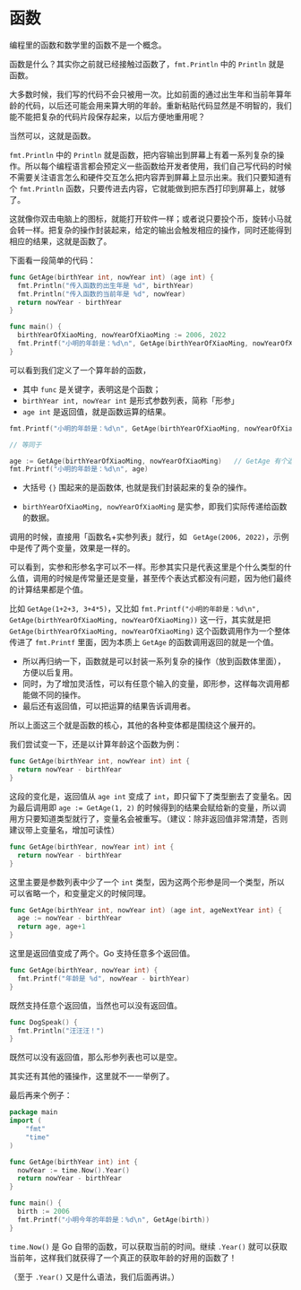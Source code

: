 # 函数

编程里的函数和数学里的函数不是一个概念。

函数是什么？其实你之前就已经接触过函数了，`fmt.Println` 中的 `Println` 就是函数。

大多数时候，我们写的代码不会只被用一次。比如前面的通过出生年和当前年算年龄的代码，以后还可能会用来算大明的年龄。重新粘贴代码显然是不明智的，我们能不能把复杂的代码片段保存起来，以后方便地重用呢？

当然可以，这就是函数。

`fmt.Println` 中的 `Println` 就是函数，把内容输出到屏幕上有着一系列复杂的操作。所以每个编程语言都会预定义一些函数给开发者使用，我们自己写代码的时候不需要关注语言怎么和硬件交互怎么把内容弄到屏幕上显示出来。我们只要知道有个 `fmt.Println` 函数，只要传进去内容，它就能做到把东西打印到屏幕上，就够了。

这就像你双击电脑上的图标，就能打开软件一样；或者说只要投个币，旋转小马就会转一样。把复杂的操作封装起来，给定的输出会触发相应的操作，同时还能得到相应的结果，这就是函数了。

下面看一段简单的代码：

```go
func GetAge(birthYear int, nowYear int) (age int) {
  fmt.Println("传入函数的出生年是 %d", birthYear)
  fmt.Println("传入函数的当前年是 %d", nowYear)
  return nowYear - birthYear
}

func main() {
  birthYearOfXiaoMing, nowYearOfXiaoMing := 2006, 2022
  fmt.Printf("小明的年龄是：%d\n", GetAge(birthYearOfXiaoMing, nowYearOfXiaoMing))
}
```

可以看到我们定义了一个算年龄的函数，

* 其中 `func` 是关键字，表明这是个函数；
* `birthYear int, nowYear int` 是形式参数列表，简称「形参」
* `age int` 是返回值，就是函数运算的结果。

```go
fmt.Printf("小明的年龄是：%d\n", GetAge(birthYearOfXiaoMing, nowYearOfXiaoMing))

// 等同于

age := GetAge(birthYearOfXiaoMing, nowYearOfXiaoMing) 	// GetAge 有个返回值，赋给了 age
fmt.Printf("小明的年龄是：%d\n", age)
```

* 大括号 `{}` 围起来的是函数体, 也就是我们封装起来的复杂的操作。

* `birthYearOfXiaoMing, nowYearOfXiaoMing` 是实参，即我们实际传递给函数的数据。

调用的时候，直接用「函数名+实参列表」就行，如 ` GetAge(2006, 2022)`，示例中是传了两个变量，效果是一样的。

可以看到，实参和形参名字可以不一样。形参其实只是代表这里是个什么类型的什么值，调用的时候是传常量还是变量，甚至传个表达式都没有问题，因为他们最终的计算结果都是个值。

比如 `GetAge(1+2+3, 3+4*5)`，又比如 `fmt.Printf("小明的年龄是：%d\n", GetAge(birthYearOfXiaoMing, nowYearOfXiaoMing))` 这一行，其实就是把 `GetAge(birthYearOfXiaoMing, nowYearOfXiaoMing)` 这个函数调用作为一个整体传进了 `fmt.Printf` 里面，因为本质上 `GetAge` 的函数调用返回的就是一个值。

* 所以再归纳一下，函数就是可以封装一系列复杂的操作（放到函数体里面），方便以后复用。
* 同时，为了增加灵活性，可以有任意个输入的变量，即形参，这样每次调用都能做不同的操作。
* 最后还有返回值，可以把运算的结果告诉调用者。

所以上面这三个就是函数的核心，其他的各种变体都是围绕这个展开的。

我们尝试变一下，还是以计算年龄这个函数为例：

```go
func GetAge(birthYear int, nowYear int) int {
  return nowYear - birthYear
}
```

这段的变化是，返回值从 `age int` 变成了 `int`，即只留下了类型删去了变量名。因为最后调用即 `age := GetAge(1, 2)` 的时候得到的结果会赋给新的变量，所以调用方只要知道类型就行了，变量名会被重写。（建议：除非返回值非常清楚，否则建议带上变量名，增加可读性）

```go
func GetAge(birthYear, nowYear int) int {
  return nowYear - birthYear
}
```

这里主要是参数列表中少了一个 `int` 类型，因为这两个形参是同一个类型，所以可以省略一个，和变量定义的时候同理。

```go
func GetAge(birthYear int, nowYear int) (age int, ageNextYear int) {
  age := nowYear - birthYear
  return age, age+1
}
```

这里是返回值变成了两个。Go 支持任意多个返回值。

```go
func GetAge(birthYear, nowYear int) {
  fmt.Printf("年龄是 %d", nowYear - birthYear)
}
```

既然支持任意个返回值，当然也可以没有返回值。

```go
func DogSpeak() {
  fmt.Println("汪汪汪！")
}
```

既然可以没有返回值，那么形参列表也可以是空。

其实还有其他的骚操作，这里就不一一举例了。

最后再来个例子：

```Go
package main
import (
	"fmt"
	"time"
)

func GetAge(birthYear int) int {
  nowYear := time.Now().Year()
  return nowYear - birthYear
}

func main() {
  birth := 2006
  fmt.Printf("小明今年的年龄是：%d\n", GetAge(birth))
}
```

`time.Now()` 是 Go 自带的函数，可以获取当前的时间。继续 `.Year()` 就可以获取当前年，这样我们就获得了一个真正的获取年龄的好用的函数了！

（至于 `.Year()` 又是什么语法，我们后面再讲。）
